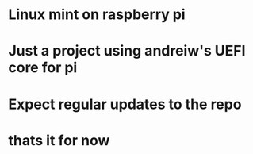 # Linux mint on raspberry pi

# Just a project using andreiw's UEFI core for pi

# Expect regular updates to the repo

# thats it for now
